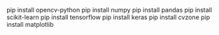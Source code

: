 pip install opencv-python
pip install numpy
pip install pandas
pip install scikit-learn
pip install tensorflow
pip install keras
pip install cvzone
pip install matplotlib

